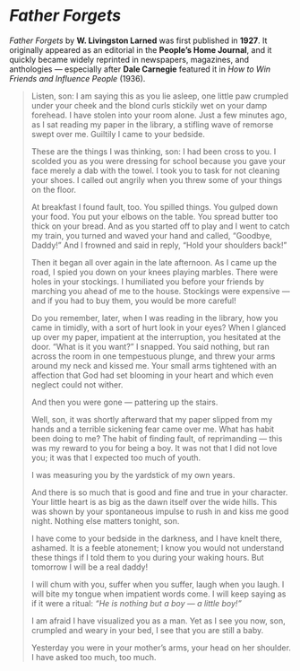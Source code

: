 # *Father Forgets*

*Father Forgets* by **W. Livingston Larned** was first published in **1927**. It originally appeared as an editorial in the **People’s Home Journal**, and it quickly became widely reprinted in newspapers, magazines, and anthologies — especially after **Dale Carnegie** featured it in *How to Win Friends and Influence People* (1936).

> Listen, son:
> I am saying this as you lie asleep, one little paw crumpled under your cheek and the blond curls stickily wet on your damp forehead.
> I have stolen into your room alone.
> Just a few minutes ago, as I sat reading my paper in the library, a stifling wave of remorse swept over me.
> Guiltily I came to your bedside.
>
> These are the things I was thinking, son:
> I had been cross to you.
> I scolded you as you were dressing for school because you gave your face merely a dab with the towel.
> I took you to task for not cleaning your shoes.
> I called out angrily when you threw some of your things on the floor.
>
> At breakfast I found fault, too.
> You spilled things.
> You gulped down your food.
> You put your elbows on the table.
> You spread butter too thick on your bread.
> And as you started off to play and I went to catch my train, you turned and waved your hand and called, “Goodbye, Daddy!”
> And I frowned and said in reply, “Hold your shoulders back!”
>
> Then it began all over again in the late afternoon.
> As I came up the road, I spied you down on your knees playing marbles.
> There were holes in your stockings.
> I humiliated you before your friends by marching you ahead of me to the house.
> Stockings were expensive — and if you had to buy them, you would be more careful!
>
> Do you remember, later, when I was reading in the library, how you came in timidly, with a sort of hurt look in your eyes?
> When I glanced up over my paper, impatient at the interruption, you hesitated at the door.
> “What is it you want?” I snapped.
> You said nothing, but ran across the room in one tempestuous plunge, and threw your arms around my neck and kissed me.
> Your small arms tightened with an affection that God had set blooming in your heart and which even neglect could not wither.
>
> And then you were gone — pattering up the stairs.
>
> Well, son, it was shortly afterward that my paper slipped from my hands and a terrible sickening fear came over me.
> What has habit been doing to me?
> The habit of finding fault, of reprimanding — this was my reward to you for being a boy.
> It was not that I did not love you; it was that I expected too much of youth.
>
> I was measuring you by the yardstick of my own years.
>
> And there is so much that is good and fine and true in your character.
> Your little heart is as big as the dawn itself over the wide hills.
> This was shown by your spontaneous impulse to rush in and kiss me good night.
> Nothing else matters tonight, son.
>
> I have come to your bedside in the darkness, and I have knelt there, ashamed.
> It is a feeble atonement; I know you would not understand these things if I told them to you during your waking hours.
> But tomorrow I will be a real daddy!
>
> I will chum with you, suffer when you suffer, laugh when you laugh.
> I will bite my tongue when impatient words come.
> I will keep saying as if it were a ritual: *“He is nothing but a boy — a little boy!”*
>
> I am afraid I have visualized you as a man.
> Yet as I see you now, son, crumpled and weary in your bed, I see that you are still a baby.
>
> Yesterday you were in your mother’s arms, your head on her shoulder.
> I have asked too much, too much.
